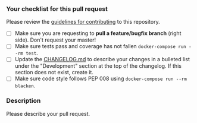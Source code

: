 ### Your checklist for this pull request

Please review the [guidelines for contributing](../CONTRIBUTING.md) to this repository.

- [ ] Make sure you are requesting to **pull a feature/bugfix branch** (right side). Don't request your master!
- [ ] Make sure tests pass and coverage has not fallen `docker-compose run --rm test`.
- [ ] Update the [CHANGELOG.md](../CHANGELOG.md) to describe your changes in a bulleted list under the "Development" section at the top of the changelog. If this section does not exist, create it.
- [ ] Make sure code style follows PEP 008 using `docker-compose run --rm blacken`.

### Description

Please describe your pull request.
